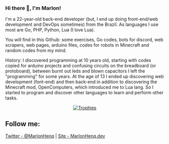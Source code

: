 ### Hi there 👋, I'm Marlon!
I'm a 22-year-old back-end developer (but, I end up doing front-end/web development and DevOps sometimes) from the Brazil. As languages I use most are Go, PHP, Python, Lua (I love Lua).

You will find in this Github: some exercises, Go codes, bots for discord, web scrapers, web pages, arduino files, codes for robots in Minecraft and random codes from my mind.

History: I discovered programming at 10 years old, starting with codes copied for arduino projects and confusing circuits on the breadboard (or protoboard), between burnt out leds and blown capacitors I left the "programming" for some years. At the age of 13 I ended up discovering web development (font-end) and then back-end in addition to discovering the Minecraft mod, OpenComputers, which introduced me to Lua lang. So I started to program and discover other languages to learn and perform other tasks.

<p align="center"><a href="https://github.com/ryo-ma/github-profile-trophy" align="center">
  <img align="center" src="https://github-profile-trophy.vercel.app/?theme=onedark&column=4&margin-w=8&margin-h=8&username=MarlonHenq" alt="Trophies" />
</a></p>

## Follow me:
[Twitter - @MarlonHenq](https://twitter.com/MarlonHenq)
|
[Site - MarlonHenq.dev](https://marlonhenq.dev)
<!--
**MarlonHenq/MarlonHenq** is a ✨ _special_ ✨ repository because its `README.md` (this file) appears on your GitHub profile.

Here are some ideas to get you started:

- 🔭 I’m currently working on ...
- 🌱 I’m currently learning ...
- 👯 I’m looking to collaborate on ...
- 🤔 I’m looking for help with ...
- 💬 Ask me about ...
- 📫 How to reach me: ...
- 😄 Pronouns: ...
- ⚡ Fun fact: ...
-->
